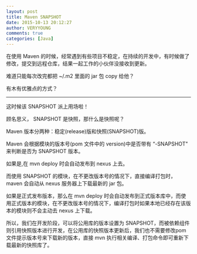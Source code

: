```yaml
---
layout: post
title: Maven SNAPSHOT
date: 2015-10-13 20:12:27
author: VERYYOUNG
comments: true
categories: [Java]
---
```


在使用 Maven 的时候，经常遇到有些项目不稳定，在持续的开发中，有时候做了修改，提交到远程仓库，结果一起工作的小伙伴没接收到更新。

难道只能每次改完都把 ~/.m2 里面的 jar 包 copy 给他？

有木有优雅点的方式？

<!-- more -->

----------

这时候该 SNAPSHOT 派上用场啦！


顾名思义， SNAPSHOT 是快照，那什么是快照呢？

Maven 版本分两种：稳定(release)版和快照(SNAPSHOT)版。


Maven 会根据模块的版本号(pom 文件中的 version)中是否带有 “-SNAPSHOT" 来判断是否为 SNAPSHOT 版本。

如果是,在 mvn deploy 时会自动发布到 nexus 上去。

而使用	SNAPSHOT 的模块，在不更改版本号的情况下，直接编译打包时，maven 会自动从 nexus 服务器上下载最新的 jar 包。

如果是正式发布版本，那么在 mvn deploy 时会自动发布到正式版本库中，而使用正式版本的模块，在不更改版本号的情况下，编译打包时如果本地已经存在该版本的模块则不会主动去 nexus 上下载。

所以，我们在开发阶段，可以将公用库的版本设置为 SNAPSHOT，而被依赖组件则引用快照版本进行开发，在公用库的快照版本更新后，我们也不需要修改pom文件提示版本号来下载新的版本，直接 mvn 执行相关编译、打包命令即可重新下载最新的快照库了。